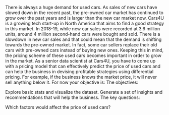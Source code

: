 There is always a huge demand for used cars. As sales of new cars have slowed down in the recent past, the pre-owned car market has continued to grow over the past years and is larger than the new car market now. Cars4U is a growing tech start-up in North America that aims to find a good strategy in this market.
In 2018-19, while new car sales were recorded at 3.6 million units, around 4 million second-hand cars were bought and sold. There is a slowdown in new car sales and that could mean that the demand is shifting towards the pre-owned market. In fact, some car sellers replace their old cars with pre-owned cars instead of buying new ones. Keeping this in mind, the pricing scheme of these used cars becomes important in order to grow in the market.
As a senior data scientist at Cars4U, you have to come up with a pricing model that can effectively predict the price of used cars and can help the business in devising profitable strategies using differential pricing. For example, if the business knows the market price, it will never sell anything below it.
For now your objective is:
The objectives:

Explore basic stats and visualize the dataset.
Generate a set of insights and recommendations that will help the business.
The key questions:

Which factors would affect the price of used cars?

